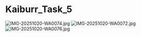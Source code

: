 # Kaiburr_Task_5
![IMG-20251020-WA0074.jpg](https://github.com/user-attachments/assets/0b29a777-a011-47f7-9ef9-2ee8ae8f6af1)
![IMG-20251020-WA0072.jpg](https://github.com/user-attachments/assets/ce602053-524f-4af1-8287-bfcd1ad0f11c)
![IMG-20251020-WA0076.jpg](https://github.com/user-attachments/assets/8bf90316-af06-45c0-84bd-c1d6a56a301c)
